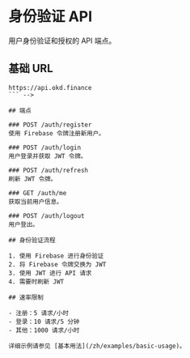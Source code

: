 # 身份验证 API

用户身份验证和授权的 API 端点。

## 基础 URL
``` -->
https://api.okd.finance
``` -->

## 端点

### POST /auth/register
使用 Firebase 令牌注册新用户。

### POST /auth/login
用户登录并获取 JWT 令牌。

### POST /auth/refresh
刷新 JWT 令牌。

### GET /auth/me
获取当前用户信息。

### POST /auth/logout
用户登出。

## 身份验证流程

1. 使用 Firebase 进行身份验证
2. 将 Firebase 令牌交换为 JWT
3. 使用 JWT 进行 API 请求
4. 需要时刷新 JWT

## 速率限制

- 注册：5 请求/小时
- 登录：10 请求/5 分钟
- 其他：1000 请求/小时

详细示例请参见 [基本用法](/zh/examples/basic-usage)。 